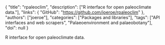 {
  "title": "rpaleoclim",
  "description": ["R interface for open paleoclimate data."],
  "links": {
    "GitHub": "https://github.com/joeroe/rpaleoclim"
  },
  "authors": ["joeroe"],
  "categories": ["Packages and libraries"],
  "tags": ["API interfaces and web scrapers", "Palaeoenvironment and palaeobotany"],
  "doi": null
}

<!-- Generated by csv2md.R – do not edit by hand -->

R interface for open paleoclimate data.